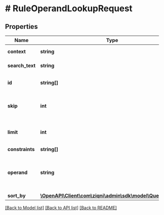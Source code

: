 # # RuleOperandLookupRequest

## Properties

Name | Type | Description | Notes
------------ | ------------- | ------------- | -------------
**context** | **string** | The object context to search within |
**search_text** | **string** | The text to search, at least 3 characters are required. | [optional]
**id** | **string[]** | The identifier to retrieve, if this is set search text will be ignored | [optional]
**skip** | **int** | How many response objects will be skipped for preview. Deafault is zero [0] | [optional]
**limit** | **int** | How many response objects will be returned. Deafult is zero [0] and the maximum is fifty [50] | [optional]
**constraints** | **string[]** | Additional constraints | [optional]
**operand** | **string** | The operand like \&quot;product.tags\&quot; or \&quot;member.tags\&quot; or \&quot;event.product\&quot; |
**sort_by** | [**\OpenAPI\Client\com\ziqni\admin\sdk\model\QuerySortBy[]**](QuerySortBy.md) |  | [optional]

[[Back to Model list]](../../README.md#models) [[Back to API list]](../../README.md#endpoints) [[Back to README]](../../README.md)
